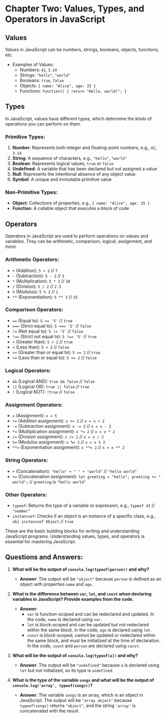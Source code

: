 # Chapter Two: Values, Types, and Operators in JavaScript

## Values
Values in JavaScript can be numbers, strings, booleans, objects, functions, etc.

- Examples of Values:
  - Numbers: `42`, `3.14`
  - Strings: `"hello"`, `"world"`
  - Booleans: `true`, `false`
  - Objects: `{ name: "Alice", age: 25 }`
  - Functions: `function() { return "Hello, world!"; }`

## Types
In JavaScript, values have different types, which determine the kinds of operations you can perform on them.

### Primitive Types:
1. **Number**: Represents both integer and floating-point numbers, e.g., `42`, `3.14`
2. **String**: A sequence of characters, e.g., `"hello"`, `"world"`
3. **Boolean**: Represents logical values, `true` or `false`
4. **Undefined**: A variable that has been declared but not assigned a value
5. **Null**: Represents the intentional absence of any object value
6. **Symbol**: A unique and immutable primitive value

### Non-Primitive Types:
- **Object**: Collections of properties, e.g., `{ name: "Alice", age: 25 }`
- **Function**: A callable object that executes a block of code

## Operators
Operators in JavaScript are used to perform operations on values and variables. They can be arithmetic, comparison, logical, assignment, and more.

### Arithmetic Operators:
- `+` (Addition): `5 + 2` // `7`
- `-` (Subtraction): `5 - 2` // `3`
- `*` (Multiplication): `5 * 2` // `10`
- `/` (Division): `5 / 2` // `2.5`
- `%` (Modulus): `5 % 2` // `1`
- `**` (Exponentiation): `5 ** 2` // `25`

### Comparison Operators:
- `==` (Equal to): `5 == '5'` // `true`
- `===` (Strict equal to): `5 === '5'` // `false`
- `!=` (Not equal to): `5 != '5'` // `false`
- `!==` (Strict not equal to): `5 !== '5'` // `true`
- `>` (Greater than): `5 > 2` // `true`
- `<` (Less than): `5 < 2` // `false`
- `>=` (Greater than or equal to): `5 >= 2` // `true`
- `<=` (Less than or equal to): `5 <= 2` // `false`

### Logical Operators:
- `&&` (Logical AND): `true && false` // `false`
- `||` (Logical OR): `true || false` // `true`
- `!` (Logical NOT): `!true` // `false`

### Assignment Operators:
- `=` (Assignment): `x = 5`
- `+=` (Addition assignment): `x += 2` // `x = x + 2`
- `-=` (Subtraction assignment): `x -= 2` // `x = x - 2`
- `*=` (Multiplication assignment): `x *= 2` // `x = x * 2`
- `/=` (Division assignment): `x /= 2` // `x = x / 2`
- `%=` (Modulus assignment): `x %= 2` // `x = x % 2`
- `**=` (Exponentiation assignment): `x **= 2` // `x = x ** 2`

### String Operators:
- `+` (Concatenation): `"hello" + " " + "world"` // `"hello world"`
- `+=` (Concatenation assignment): `let greeting = "hello"; greeting += " world";` // `greeting` is `"hello world"`

### Other Operators:
- `typeof`: Returns the type of a variable or expression, e.g., `typeof 42` // `"number"`
- `instanceof`: Checks if an object is an instance of a specific class, e.g., `obj instanceof Object` // `true`

These are the basic building blocks for writing and understanding JavaScript programs. Understanding values, types, and operators is essential for mastering JavaScript.

## Questions and Answers:
1. **What will be the output of `console.log(typeof(person))` and why?**
   - **Answer**: The output will be `"object"` because `person` is defined as an object with properties `name` and `age`.

2. **What is the difference between `var`, `let`, and `const` when declaring variables in JavaScript? Provide examples from the code.**
   - **Answer**:
     - `var` is function-scoped and can be redeclared and updated. In the code, `name` is declared using `var`.
     - `let` is block-scoped and can be updated but not redeclared within the same block. In the code, `age` is declared using `let`.
     - `const` is block-scoped, cannot be updated or redeclared within the same block, and must be initialized at the time of declaration. In the code, `count` and `person` are declared using `const`.

3. **What will be the output of `console.log(typeof(a))` and why?**
   - **Answer**: The output will be `"undefined"` because `a` is declared using `let` but not initialized, so its type is `undefined`.

4. **What is the type of the variable `songs` and what will be the output of `console.log('array', typeof(songs))`?**
   - **Answer**: The variable `songs` is an array, which is an object in JavaScript. The output will be `"array object"` because `typeof(songs)` returns `"object"`, and the string `'array'` is concatenated with the result.
